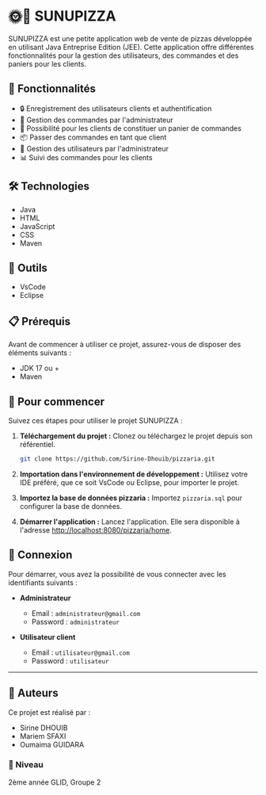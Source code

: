 # 🌞🍕 SUNUPIZZA

SUNUPIZZA est une petite application web de vente de pizzas développée en utilisant Java Entreprise Edition (JEE). Cette application offre différentes fonctionnalités pour la gestion des utilisateurs, des commandes et des paniers pour les clients.

## 🚀 Fonctionnalités

- 🔒 Enregistrement des utilisateurs clients et authentification
- 🛒 Gestion des commandes par l'administrateur
- 🧺 Possibilité pour les clients de constituer un panier de commandes
- 📦 Passer des commandes en tant que client
- 👥 Gestion des utilisateurs par l'administrateur
- 📊 Suivi des commandes pour les clients

## 🛠️ Technologies

- Java
- HTML
- JavaScript
- CSS
- Maven

## 🧰 Outils

- VsCode
- Eclipse

## 📋 Prérequis

Avant de commencer à utiliser ce projet, assurez-vous de disposer des éléments suivants :

- JDK 17 ou +
- Maven

## 🏁 Pour commencer

Suivez ces étapes pour utiliser le projet SUNUPIZZA :

1. **Téléchargement du projet :** Clonez ou téléchargez le projet depuis son référentiel.
   ```bash
   git clone https://github.com/Sirine-Dhouib/pizzaria.git
2. **Importation dans l'environnement de développement :** Utilisez votre IDE préféré, que ce soit VsCode ou Eclipse, pour importer le projet.

3. **Importez la base de données pizzaria :** Importez `pizzaria.sql` pour configurer la base de données.

4. **Démarrer l'application :** Lancez l'application. Elle sera disponible à l'adresse [http://localhost:8080/pizzaria/home](http://localhost:8080/pizzaria/home).

## 🔑 Connexion

Pour démarrer, vous avez la possibilité de vous connecter avec les identifiants suivants :

- **Administrateur**
  - Email : `administrateur@gmail.com`
  - Password : `administrateur`

- **Utilisateur client**
  - Email : `utilisateur@gmail.com`
  - Password : `utilisateur`

---

## 👥 Auteurs

Ce projet est réalisé par :
- Sirine DHOUIB
- Mariem SFAXI
- Oumaima GUIDARA

### 🏫 Niveau

2ème année GLID, Groupe 2

